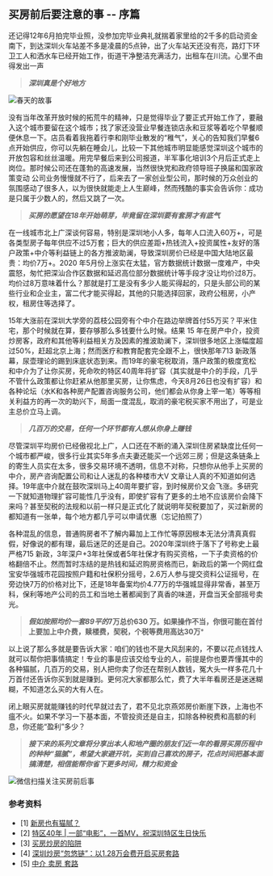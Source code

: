 ## 买房前后要注意的事 -- 序篇

还记得12年6月拍完毕业照，没参加完毕业典礼就揣着家里给的2千多的启动资金南下，到达深圳火车站差不多是凌晨的5点钟，出了火车站天还没有亮，路灯下环卫工人和洒水车已经开始工作，街道干净整洁充满活力，出租车在川流。心里不由得发出一声

>***深圳真是个好地方***

 ![春天的故事](https://upload-images.jianshu.io/upload_images/2376786-109d2fd06ceefe25.png?imageMogr2/auto-orient/strip%7CimageView2/2/w/1240)


没有当年改革开放时候的拓荒牛的精神，只是觉得毕业了要正式开始工作了，要融入这个城市要留在这个城市；找了家还没营业早餐连锁店永和豆浆等着吃个早餐顺便休息一下。店员看着我拖着行李和刚毕业散发的“稚气”，关心的告知我们早餐6点开始供应，你可以先躺在睡会儿，比较一下其他城市明显能感觉深圳这个城市的开放包容和丝丝温暖。用完早餐后来到公司报道，半军事化培训3个月后正式走上岗位。那时候公司还在蓬勃的高速发展，当然很快党和政府领导班子换届和国家政策变动 公司业务慢慢就不行了，后来去了一家创业型公司，那时候的万众创业的氛围感动了很多人，以为很快就能走上人生巅峰，然而残酷的事实会告诉你：成功是只属于少数人的，然后又跳了一次。

 >***买房的愿望在18年开始萌芽，毕竟留在深圳要有套房才有底气***

在一线城市北上广深谈何容易，特别是深圳地小人多，每年人口流入60万+，可是各类型房子每年供应不过5万套；巨大的供应差距+热钱流入+投资属性+友好的落户政策+中介等利益链上的各方推波助澜，导致深圳房价已经是中国大陆地区最贵：均价7万+。2020 年5月份上涨实在太猛，官方数据统计数据一度难产，中央震怒，匆忙把深汕合作区数据和延迟高位部分数据统计等手段才没让均价过8万。均价过8万意味着什么？那就是打工是没有多少人能买得起的，只是头部公司的某些行业和企业主，富二代才能买得起，其他的只能选择回家，政府公租房，小产权，租房住等选择了。

15年大涨前在深圳大学旁的荔枝公园旁有个中介在路边举牌首付55万买？平米住宅，那个时候就在算，要存够那么多钱要什么时候。结果 15 年在房产中介，投资炒房客，政府和其他等利益相关方及因素的推波助澜下，深圳很多地区上涨幅度超过50%，赶超北京上海；然而医疗和教育配套完全跟不上，很快那年713 新政落幕，尿壶理论的踢到床底状态到来。而19年的豪宅税取消，落户政策的极度宽松和中介为了让你买房，死命吹的特区40周年将扩容（其实就是中介的手段，几乎不管什么政策都让你赶紧从他那里买房，让你焦虑，今天8月26日也没有扩容）和各种论坛（水K和各种房产配置咨询服务公司，他们都会从你身上宰一笔）等等相关利益方的再一次的助兴下，局面一度混乱，取消的豪宅税买家不用出了，可是业主总价立马上调。

>***几百万的交易，任何一个环节都有人想从你身上赚钱***

尽管深圳平均房价已经傲视北上广，人口还在不断的涌入深圳住房紧缺度比任何一个城市都严峻，很多行业其实5年多点夫妻还能买一个远郊三房；但是这条链条上的寄生人员实在太多，很多交易环境不透明，信息不对称，只想你从他手上买房的中介，房产咨询配置公司和让人迷乱的各种楼市大V 文章让人真的不知道如何选择。19年底中介就在鼓吹深圳马上40周年要扩容，到时候房价又会飞涨。多研究一下就知道物理扩容可能性几乎没有，即使扩容有了更多的土地不应该房价会降下来吗？甚至契税的法规和以前一样只是正式化了就说明年契税要加了，买过新房的都知道有一张单，每个地方都几乎可以申请优惠（忘记拍照了）

各种混乱的信息，普通购房者不了解内幕加上工作忙等原因根本无法分清真真假假，好像说的都有理，最后迷茫的还是自己。2020年深圳终于落下了号称史上最严格715 新政，3年深户+3年社保或者5年社保才有购买资格，一下子卖资格的价格翻倍不止。然而暂时冻结的是热钱和延迟购房资格而已，新政后的第一个网红盘宝安华强城市花园按照户籍和社保积分摇号，2.6万人参与提交资料公证摇号，在旁边快7万的价格对比下，还是18年备案均价4.77万的华强城显得非常香，甚至万科，保利等地产公司的员工和当地土著都闻到了真香的味道，开盘当天全部摇号卖光。

>***假如按照均价一套89平的*7万总价630 万。如果操作不当，你很可能在首付上要加上中介费，赎楼费，契税，个税等费用高达30万***

以上说了那么多就是要告诉大家：咱们的钱也不是大风刮来的，不要以花点钱找人就可以帮你把事情搞定！专业的事是应该交给专业的人，前提是你也要弄懂其中的各种猫腻，几百万的交易，别人把你卖了你还在帮别人数钱，冤大头一样多花几十万首付还告诉你买到就是赚到。更何况大家都那么忙，费了大半年看房还是迷迷糊糊，不知道怎么买的大有人在。

闭上眼买房就能赚钱的时代早就过去了，君不见北京燕郊房价断崖下跌，上海也不瘟不火。如果不学习一下基本面，不管投资还是自主，扣除各种税费和高额的利息，你还能“盈利”多少？



> ***接下来的系列文章将分享出本人和地产圈的朋友们近一年的看房买房历程中的种种“猫腻”，希望大家避开坑，买到自己喜欢的房子，花点时间把基本面搞清楚，相信能帮你省下更多时间，精力和资金***




![微信扫描关注买房前后事](https://upload-images.jianshu.io/upload_images/2376786-94ab5b521ee047e9.png?imageMogr2/auto-orient/strip%7CimageView2/2/w/1240)


### 参考资料
- [1] [新房也有猫腻？](https://mp.weixin.qq.com/s/SbGxyV3V3wAXfzvn30mX-Q)
- [2] [特区40年 | 一部“电影”，一首MV，祝深圳特区生日快乐](https://mp.weixin.qq.com/s/USwgSfdThQHCqN2D6CwjHg)
- [3] [买房炒房的陷阱](https://zhuanlan.zhihu.com/p/143856825)
- [4] [深圳炒房“忽悠链”：以1.28万会费开启买房套路](https://money.163.com/20/0615/07/FF58KBOD00258105.html?f=relatedArticle)
- [5] [中介 卖房 套路](https://www.sohu.com/a/366903406_554746)
